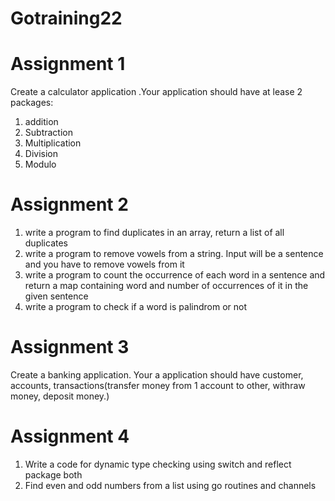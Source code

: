# Gotraining22

# Assignment 1
Create a calculator application .Your application should have at lease 2 packages:
1. addition
2. Subtraction
3. Multiplication 
4. Division 
5. Modulo

# Assignment 2
1) write a program to find duplicates in an array, return a list of all duplicates 
2) write a program to remove vowels from a string. Input will be a sentence and you have to remove vowels from it
3) write a program to count the occurrence of each word in a sentence and return a map containing word and number of occurrences of it in the given sentence
4) write a program to check if a word is palindrom or not

# Assignment 3
Create a banking application. Your a application should have customer, accounts, transactions(transfer money from 1 account to other, withraw money, deposit money.)

# Assignment 4
1) Write a code for dynamic type checking using switch and reflect package both
2) Find even and odd numbers from a list using go routines and channels

